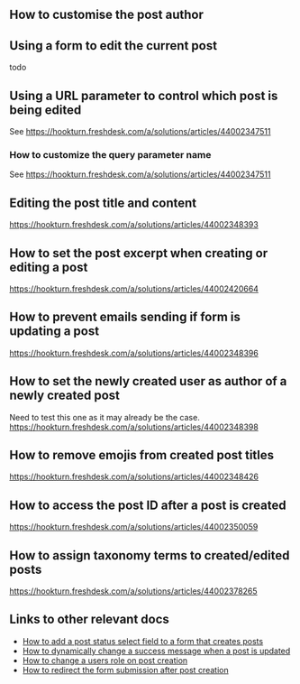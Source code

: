 ## How to customise the post author

## Using a form to edit the current post

todo

## Using a URL parameter to control which post is being edited

See https://hookturn.freshdesk.com/a/solutions/articles/44002347511

### How to customize the query parameter name

See https://hookturn.freshdesk.com/a/solutions/articles/44002347511

## Editing the post title and content

https://hookturn.freshdesk.com/a/solutions/articles/44002348393

## How to set the post excerpt when creating or editing a post

https://hookturn.freshdesk.com/a/solutions/articles/44002420664

## How to prevent emails sending if form is updating a post

https://hookturn.freshdesk.com/a/solutions/articles/44002348396

## How to set the newly created user as author of a newly created post

Need to test this one as it may already be the case.
https://hookturn.freshdesk.com/a/solutions/articles/44002348398

## How to remove emojis from created post titles

https://hookturn.freshdesk.com/a/solutions/articles/44002348426

## How to access the post ID after a post is created

https://hookturn.freshdesk.com/a/solutions/articles/44002350059

## How to assign taxonomy terms to created/edited posts

https://hookturn.freshdesk.com/a/solutions/articles/44002378265

## Links to other relevant docs

- [How to add a post status select field to a form that creates posts](How-to-add-a-post-status-select-field-to-a-form-that-creates-posts.md)
- [How to dynamically change a success message when a post is updated](How-to-dynamically-change-a-success-message-when-a-post-is-updated.md)
- [How to change a users role on post creation](How-to-change-a-users-role-on-post-creation.md)
- [How to redirect the form submission after post creation](How-to-redirect-the-form-submission-after-post-creation.md)